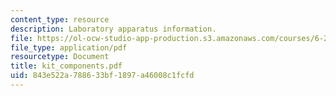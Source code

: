 ```yaml
---
content_type: resource
description: Laboratory apparatus information.
file: https://ol-ocw-studio-app-production.s3.amazonaws.com/courses/6-270-autonomous-robot-design-competition-january-iap-2005/843e522a788633bf1897a46008c1fcfd_kit_components.pdf
file_type: application/pdf
resourcetype: Document
title: kit_components.pdf
uid: 843e522a-7886-33bf-1897-a46008c1fcfd
---
```

